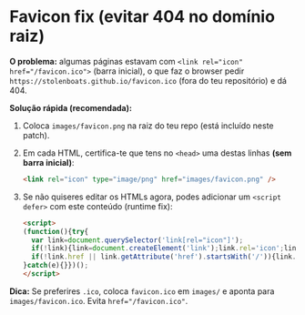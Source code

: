 # Favicon fix (evitar 404 no domínio raiz)

**O problema:** algumas páginas estavam com `<link rel="icon" href="/favicon.ico">` (barra inicial), o que faz o browser pedir `https://stolenboats.github.io/favicon.ico` (fora do teu repositório) e dá 404.

**Solução rápida (recomendada):**
1. Coloca `images/favicon.png` na raiz do teu repo (está incluído neste patch).
2. Em cada HTML, certifica-te que tens no `<head>` uma destas linhas **(sem barra inicial)**:
   
   ```html
   <link rel="icon" type="image/png" href="images/favicon.png" />
   ```

3. Se não quiseres editar os HTMLs agora, podes adicionar um `<script defer>` com este conteúdo (runtime fix):
   ```html
   <script>
   (function(){try{
     var link=document.querySelector('link[rel="icon"]');
     if(!link){link=document.createElement('link');link.rel='icon';link.type='image/png';document.head.appendChild(link);}
     if(!link.href || link.getAttribute('href').startsWith('/')){link.type='image/png';link.setAttribute('href','images/favicon.png');}
   }catch(e){}})();
   </script>
   ```

**Dica:** Se preferires `.ico`, coloca `favicon.ico` em `images/` e aponta para `images/favicon.ico`. Evita `href="/favicon.ico"`.
